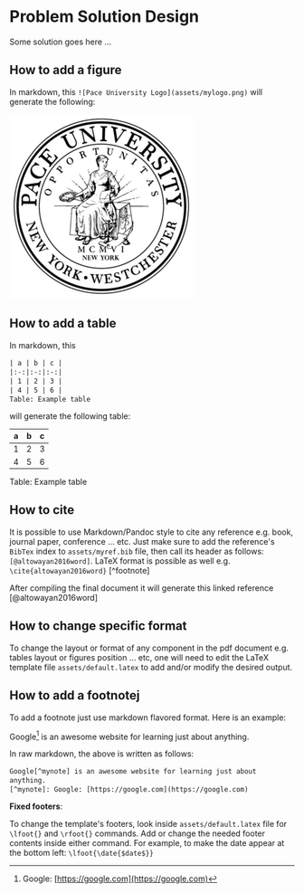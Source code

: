 # Problem Solution Design

Some solution goes here ...

## How to add a figure

In markdown, this `![Pace University Logo](assets/mylogo.png)` will generate the following:

![Pace University Logo](assets/mylogo.png)


## How to add a table

In markdown, this
```
| a | b | c |
|:-:|:-:|:-:|
| 1 | 2 | 3 |
| 4 | 5 | 6 |
Table: Example table
```
will generate the following table:

| a | b | c |
|:-:|:-:|:-:|
| 1 | 2 | 3 |
| 4 | 5 | 6 |
Table: Example table


## How to cite

It is possible to use Markdown/Pandoc style to cite any reference e.g. book, journal paper, conference ... etc. Just make sure to add the reference's `BibTex` index to `assets/myref.bib` file, then call its header as follows: `[@altowayan2016word]`. LaTeX format is possible as well e.g. `\cite{altowayan2016word}`
[^footnote]

After compiling the final document it will generate this linked reference [@altowayan2016word]


## How to change specific format

To change the layout or format of any component in the pdf document e.g. tables layout or figures position ... etc, one will need to edit the LaTeX template file `assets/default.latex` to add and/or modify the desired output.


## How to add a footnotej


To add a footnote just use markdown flavored format. Here is an example:

Google[^mynote] is an awesome website for learning just about anything.

[^mynote]: Google: [https://google.com](https://google.com)



In raw markdown, the above is written as follows:


```
Google[^mynote] is an awesome website for learning just about anything.
[^mynote]: Google: [https://google.com](https://google.com)
```

**Fixed footers**:

To change the template's footers, look inside `assets/default.latex` file for `\lfoot{}` and `\rfoot{}` commands. Add or change the needed footer contents inside either command. For example, to make the date appear at the bottom left: `\lfoot{\date{$date$}}`
